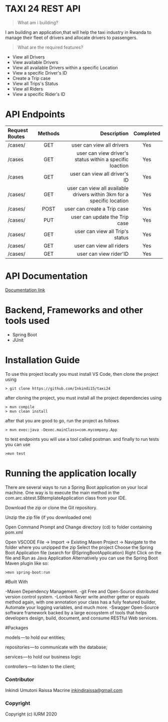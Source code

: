 # TAXI 24 REST API

> What am i  building?

I am  building an application,that will help the taxi industry in Rwanda to manage their fleet of drivers and allocate drivers to passengers. 

> What are the required features?

- View all Drivers
- View available Drivers
- View all available Drivers within a specific Location
- View a specific Driver's ID
- Create a Trip case
- View all Trips's Status
- View all Riders
- View a specific Rider's ID


# API Endpoints

| Request Routes         | Methods |                            Description                                | Completed |
| :--------------------- | :-----: | -------------------------------------:                                | :-------: |
| /cases/                | GET     |user can view all drivers                                              |    Yes    |
| /cases                 | GET     |user can view driver's status within a specific loaction               |    Yes    |
| /cases                 | GET     |user can view  all driver's ID                                         |    Yes    |
| /cases/                | GET     |user can view all available drivers within 3km for a specific location |    Yes    |
| /cases/                | POST    |user can create a Trip case                                            |    Yes    |
| /cases/                | PUT     |user can update the Trip case                                          |    Yes    |
| /cases/                | GET     |user can view all Trip's status                                        |    Yes    |
| /cases/                | GET     |user can view all riders                                               |    Yes    |
| /cases/                | GET     |user can view rider'ID                                                 |    Yes    |                  



# API Documentation

[Documentation link]()

# Backend, Frameworks and other tools used

- Spring Boot
- JUnit

# Installation Guide   

To use this project locally you must install VS Code, then clone the project using

```
> git clone https://github.com/Inkindi15/taxi24
```

after cloning the project, you must install all the project dependencies using

```
> mvn compile
> mvn clean install
```

after that you are good to go, run the project as follows

```
> mvn exec:java -Dexec.mainClass=com.mycompany.App     
```

to test endpoints you will use a tool called postman.
and finally to run tests you can use

```
>mvn test
```

# Running the application locally

There are several ways to run a Spring Boot application on your local machine. One way is to execute the main method in the
 com.arc.sbtest.SBtemplateApplication  class from your IDE.

Download the zip or clone the Git repository.

Unzip the zip file (if you downloaded one)

Open Command Prompt and Change directory (cd) to folder containing pom.xml

Open VSCODE
File -> Import -> Existing Maven Project -> Navigate to the folder where you unzipped the zip
Select the project
Choose the Spring Boot Application file (search for @SpringBootApplication)
Right Click on the file and Run as Java Application
Alternatively you can use the Spring Boot Maven plugin like so:

```
>mvn spring-boot:run
```

#Built With

 -Maven    Dependency Management.
 -git      Free and Open-Source distributed version control system.
 -Lombok   Never write another getter or equals method again, with one annotation your class has a fully featured builder, Automate your logging variables, and much    more.
 -Swagger  Open-Source software framework backed by a large ecosystem of tools that helps developers design, build, document, and consume RESTful Web services.

#Packages

models — to hold our entities;

repositories — to communicate with the database;

services — to hold our business logic

controllers — to listen to the client;

### Contributor

Inkindi Umutoni Raissa Macrine [inkindiraissa@gmail.com](inkindiraissa@gmail.com)


### Copyright

Copyright (c) IURM 2020
